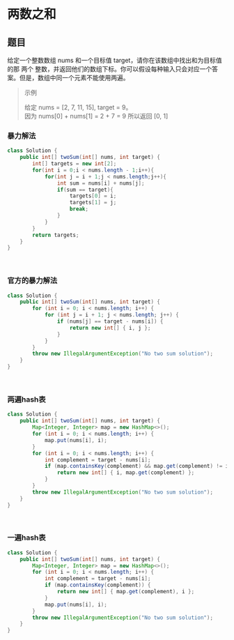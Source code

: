 # 两数之和

## 题目
给定一个整数数组 nums 和一个目标值 target，请你在该数组中找出和为目标值的那 两个 整数，并返回他们的数组下标。你可以假设每种输入只会对应一个答案。但是，数组中同一个元素不能使用两遍。

> 示例
>  
> 给定 nums = [2, 7, 11, 15], target = 9。  
> 因为 nums[0] + nums[1] = 2 + 7 = 9
所以返回 [0, 1]  
  
### 暴力解法

```java
class Solution {
    public int[] twoSum(int[] nums, int target) {
        int[] targets = new int[2];
		for(int i = 0;i < nums.length - 1;i++){
			for(int j = i + 1;j < nums.length;j++){
				int sum = nums[i] + nums[j];
				if(sum == target){
					targets[0] = i;
				    targets[1] = j;
					break;
				}	
			}
		}
		return targets;
    }
}
```  
  
<br/>

### 官方的暴力解法 

```java
class Solution {
    public int[] twoSum(int[] nums, int target) {
        for (int i = 0; i < nums.length; i++) {
            for (int j = i + 1; j < nums.length; j++) {
                if (nums[j] == target - nums[i]) {
                    return new int[] { i, j };
                }
            }
        }
        throw new IllegalArgumentException("No two sum solution");
    }
}
```

<br/>

### 两遍hash表

```java
class Solution {
    public int[] twoSum(int[] nums, int target) {
        Map<Integer, Integer> map = new HashMap<>();
        for (int i = 0; i < nums.length; i++) {
            map.put(nums[i], i);
        }
        for (int i = 0; i < nums.length; i++) {
            int complement = target - nums[i];
            if (map.containsKey(complement) && map.get(complement) != i) {
                return new int[] { i, map.get(complement) };
            }
        }
        throw new IllegalArgumentException("No two sum solution");
    }
}
```

<br/>

### 一遍hash表

```java
class Solution {
    public int[] twoSum(int[] nums, int target) {
        Map<Integer, Integer> map = new HashMap<>();
        for (int i = 0; i < nums.length; i++) {
            int complement = target - nums[i];
            if (map.containsKey(complement)) {
                return new int[] { map.get(complement), i };
            }
            map.put(nums[i], i);
        }
        throw new IllegalArgumentException("No two sum solution");
    }
}
```